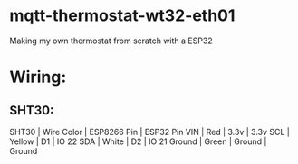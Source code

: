 # mqtt-thermostat-wt32-eth01
Making my own thermostat from scratch with a ESP32


# Wiring:

## SHT30:

SHT30  | Wire Color | ESP8266 Pin | ESP32 Pin
VIN    | Red        | 3.3v        | 3.3v
SCL    | Yellow     | D1          | IO 22
SDA    | White      | D2          | IO 21
Ground | Green      | Ground      | Ground